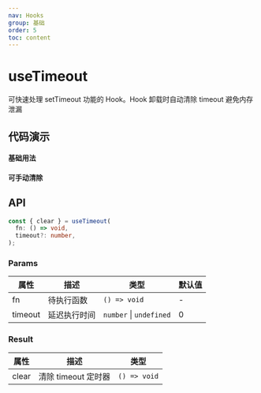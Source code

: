 ```yaml
---
nav: Hooks
group: 基础
order: 5
toc: content
---
```


# useTimeout

可快速处理 setTimeout 功能的 Hook。Hook 卸载时自动清除 timeout 避免内存泄漏

## 代码演示

#### 基础用法

<code src="./demo/basic.tsx"></code>

#### 可手动清除

<code src="./demo/clear.tsx"></code>

## API

```typescript
const { clear } = useTimeout(
  fn: () => void,
  timeout?: number,
);
```

### Params

| 属性    | 描述         | 类型                    | 默认值 |
| ------- | ------------ | ----------------------- | ------ |
| fn      | 待执行函数   | `() => void`            | -      |
| timeout | 延迟执行时间 | `number` \| `undefined` | 0      |

### Result

| 属性  | 描述                | 类型         |
| ----- | ------------------- | ------------ |
| clear | 清除 timeout 定时器 | `() => void` |
